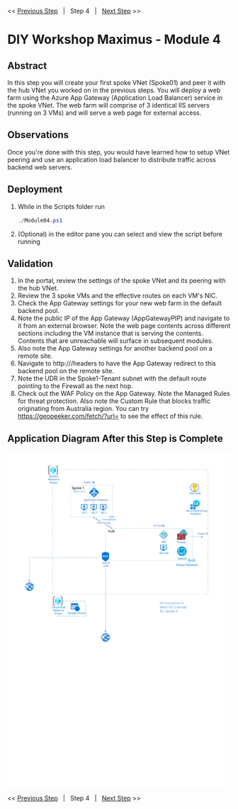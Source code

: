 << [Previous Step][Prev]&nbsp;&nbsp;&nbsp;|&nbsp;&nbsp;&nbsp;Step 4&nbsp;&nbsp;&nbsp;|&nbsp;&nbsp;&nbsp;[Next Step][Next] >> 

# DIY Workshop Maximus - Module 4

## Abstract
In this step you will create your first spoke VNet (Spoke01) and peer it with the hub VNet you worked on in the previous steps. You will deploy a web farm using the Azure App Gateway (Application Load Balancer) service in the spoke VNet. The web farm will comprise of 3 identical IIS servers (running on 3 VMs) and will serve a web page for external access. 

## Observations
Once you're done with this step, you would have learned how to setup VNet peering and use an application load balancer to distribute traffic across backend web servers. 

## Deployment
1. While in the Scripts folder run
   ```powershell
   ./Module04.ps1
   ```
2. (Optional) in the editor pane you can select and view the script before running

## Validation
1. In the portal, review the settings of the spoke VNet and its peering with the hub VNet.
2. Review the 3 spoke VMs and the effective routes on each VM's NIC.
3. Check the App Gateway settings for your new web farm in the default backend pool. 
4. Note the public IP of the App Gateway (AppGatewayPIP) and  navigate to it from an external browser. Note the web page contents across different sections including the VM instance that is serving the contents. Contents that are unreachable will surface in subsequent modules.  
5. Also note the App Gateway settings for another backend pool on a remote site.
6. Navigate to http://<AppGatewayPIP>/headers to have the App Gateway redirect to this backend pool on the remote site.
7. Note the UDR in the Spoke1-Tenant subnet with the default route pointing to the Firewall as the next hop. 
8. Check out the WAF Policy on the App Gateway. Note the Managed Rules for threat protection. Also note the Custom Rule that blocks traffic originating from Australia region. You can try https://geopeeker.com/fetch/?url=<AppGatewayPIP> to see the effect of this rule. 

## Application Diagram After this Step is Complete
[![1]][1]

<< [Previous Step][Prev]&nbsp;&nbsp;&nbsp;|&nbsp;&nbsp;&nbsp;Step 4&nbsp;&nbsp;&nbsp;|&nbsp;&nbsp;&nbsp;[Next Step][Next] >> 

<!--Link References-->
[Prev]: ./Module03.md
[Next]: ./Module05.md

<!--Image References-->
[1]: ./Media/Step4.svg "As built diagram for step 4" 